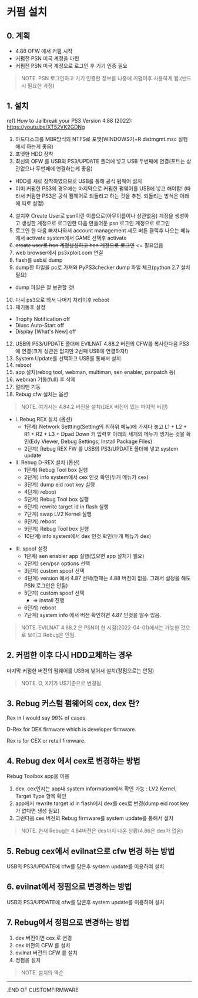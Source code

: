 # 커펌 설치

## 0. 계획
* 4.88 OFW 에서 커펌 시작
* 커펌전 PSN 미국 계정을 마련
* 커펌전 PSN 미국 계정으로 로그인 후 기기 인증 필요
> NOTE. PSN 로그인하고 기기 인증한 정보를 나중에 커펌이후 사용하게 됨.(반드시 필요한 과정)

## 1. 설치
ref) How to Jailbreak your PS3 Version 4.88 (2022):
      https://youtu.be/XT52VK2GDNg

1. 하드디스크를 MBR방식의 NTFS로 포맷(WINDOWS키+R distmgmt.msc 실행에서 하는게 좋음)
2. 포맷한 HDD 장착
3. 최신의 OFW 를 USB의 PS3/UPDATE 폴더에 넣고 USB 두번째에 연결(포트는 상관없으나 두번째에 연결하는게 좋음)
* HDD를 새로 장착하였으므로 USB를 통해 공식 펌웨어 설치
* 이미 커펌한 PS3의 경우에는 마지막으로 커펌한 펌웨어를 USB에 넣고 해야함! (따라서 커펌한 PS3은 공식 펌웨어로 되돌리고 하는 것을 추천. 되돌리는 방식은 아래에 따로 설명)
4. 설치후 Create User로 psn이란 이름으로(아무이름이나 상관없음) 계정을 생성하고 생성한 계정으로 로그인한 다음 만들어둔 psn 로그인 계정으로 로그인
5. 로그인 한 다음 빠져나와서 account management 세모 버튼 클릭후 나오는 메뉴에서 activate system에서 GAME 선택후 activate
6. ~~create user로 hen 계정생성하고 hen 계정으로 로그인~~ <= 필요없음
7. web browser에서 ps3xploit.com 연결
8. flash를 usb로 dump
9. dump한 파일을 pc로 가져와 PyPS3checker dump 파일 체크(python 2.7 설치 필요)
* dump 파일은 잘 보관할 것!
10. 다시 ps3으로 와서 나머지 처리이후 reboot
11. 재기동후 설정
* Trophy Notification off
* Diusc Auto-Start off
* Display [What's New] off
12. USB의 PS3/UPDATE 폴더에 EVILNAT 4.88.2 버전의 CFW를 복사한다음 PS3에 연결(크게 상관은 없지만 2번째 USB에 연결하자!)
13. System Update를 선택하고 USB를 통해서 설치
14. reboot
15. app 설치(rebog tool, webman, multiman, sen enabler, psnpatch 등)
16. webman 기동(full) 후 삭제
17. 멀티맨 기동
18. Rebug cfw 설치는 옵션
> NOTE. 여기서는 4.84.2 버전을 설치(DEX 버전이 있는 마지막 버전)
+ I. Rebug REX 설치 (옵션)
   - 1단계) Network Settting(Setting의 최하위 메뉴)에 가져다 놓고 L1 + L2 + R1 + R2 + L3 + Dpad Down 키 입력후 아래의 세개의 메뉴가 생기는 것을 확인(Edy Viewer, Debug Settings, Install Package Files)
   - 2단계) Rebug REX FW 를 USB의 PS3/UPDATE 폴더에 넣고 system update
+ II. Rebug D-REX 설치 (옵션)
   - 1단계) Rebug Tool box 실행
   - 2단계) info system에서 cex 인것 확인(두개 메뉴가 cex)
   - 3단계) dump eid root key 실행
   - 4단계) reboot
   - 5단계) Rebug Tool box 실행
   - 6단계) rewrite target id in flash 실행
   - 7단계) swap LV2 Kernel 실행
   - 8단계) reboot
   - 9단계) Rebug Tool box 실행
   - 10단계) info system에서 dex 인것 확인(두개 메뉴가 dex)
* III. spoof 설정
   - 1단계) sen enabler app 실행(없으면 app 설치가 필요)
   - 2단계) sen/psn options 선택
   - 3단계) custom spoof 선택
   - 4단계) version 에서 4.87 선택(현재는 4.88 버전이 없음. 그래서 설정을 해도 PSN 로그인은 안됨)
   - 5단계) custom spoof 선택
     + => install 진행
   - 6단계) reboot
   - 7단계) system info 에서 버전 확인하면 4.87 인것을 알수 있음.

> NOTE. EVILNAT 4.88.2 은 PSN이 현 시점(2022-04-01)에서는 가능한 것으로 보이고 Rebug은 안됨.

## 2. 커펌한 이후 다시 HDD교체하는 경우
마지막 커펌한 버전의 펌웨어를 USB에 넣어서 설치(정펌으로는 안됨)
> NOTE. O, X키가 US기준으로 변경됨.

## 3. Rebug 커스텀 펌웨어의 cex, dex 란?
Rex in I would say 99% of cases.

D-Rex for DEX firmware which is developer firmware.

Rex is for CEX or retail firmware.

## 4. Rebug dex 에서 cex로 변경하는 방법
Rebug Toolbox app을 이용
1. dex, cex인지는 app내 system information에서 확인 가능 : LV2 Kernel, Target Type 항목 확인
2. app에서 rewrite target id in flash에서 dex를 cex로 변경(dump eid root key가 없다면 생성 필요)
3. 그런다음 cex 버전의 Rebug firmware를 system update를 통해서 설치
> NOTE. 현재 Rebug는 4.84버전은 dex까지 나온 상황(4.86은 dex가 없음)

## 5. Rebug cex에서 evilnat으로 cfw 변경 하는 방법
USB의 PS3/UPDATE에 cfw를 담은후 system update를 이용하여 설치

## 6. evilnat에서 정펌으로 변경하는 방법
USB의 PS3/UPDATE에 ofw를 담은후 system update를 이용하여 설치

## 7. Rebug에서 정펌으로 변경하는 방법
1. dex 버전이면 cex 로 변경
2. cex 버전의 CFW 를 설치
3. evilnat 버전의 CFW 를 설치
4. 정펌을 설치
> NOTE. 설치의 역순
___
.END OF CUSTOMFIRMWARE
